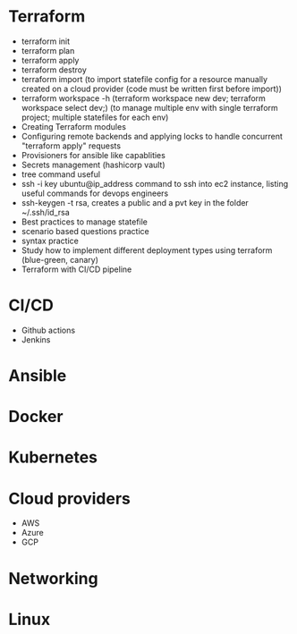 # Terraform
- terraform init
- terraform plan
- terraform apply
- terraform destroy
- terraform import (to import statefile config for a resource manually created on a cloud provider (code must be written first before import))
- terraform workspace -h (terraform workspace new dev; terraform workspace select dev;) (to manage multiple env with single terraform project; multiple statefiles for each env)
- Creating Terraform modules
- Configuring remote backends and applying locks to handle concurrent "terraform apply" requests
- Provisioners for ansible like capablities
- Secrets management (hashicorp vault)
- tree command useful
- ssh -i key ubuntu@ip_address command to ssh into ec2 instance, listing useful commands for devops engineers
- ssh-keygen -t rsa, creates a public and a pvt key in the folder ~/.ssh/id_rsa
- Best practices to manage statefile
- scenario based questions practice
- syntax practice
- Study how to implement different deployment types using terraform (blue-green, canary)
- Terraform with CI/CD pipeline

# CI/CD
- Github actions
- Jenkins

# Ansible

# Docker

# Kubernetes

# Cloud providers
- AWS
- Azure
- GCP

# Networking 
# Linux
